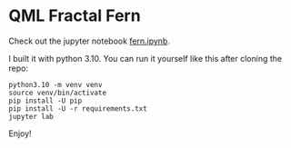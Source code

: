 # QML Fractal Fern

Check out the jupyter notebook [fern.ipynb](https://github.com/towynlin/qml-fern-fractal/blob/main/fern.ipynb).

I built it with python 3.10.
You can run it yourself like this after cloning the repo:

```
python3.10 -m venv venv
source venv/bin/activate
pip install -U pip
pip install -U -r requirements.txt
jupyter lab
```

Enjoy!
